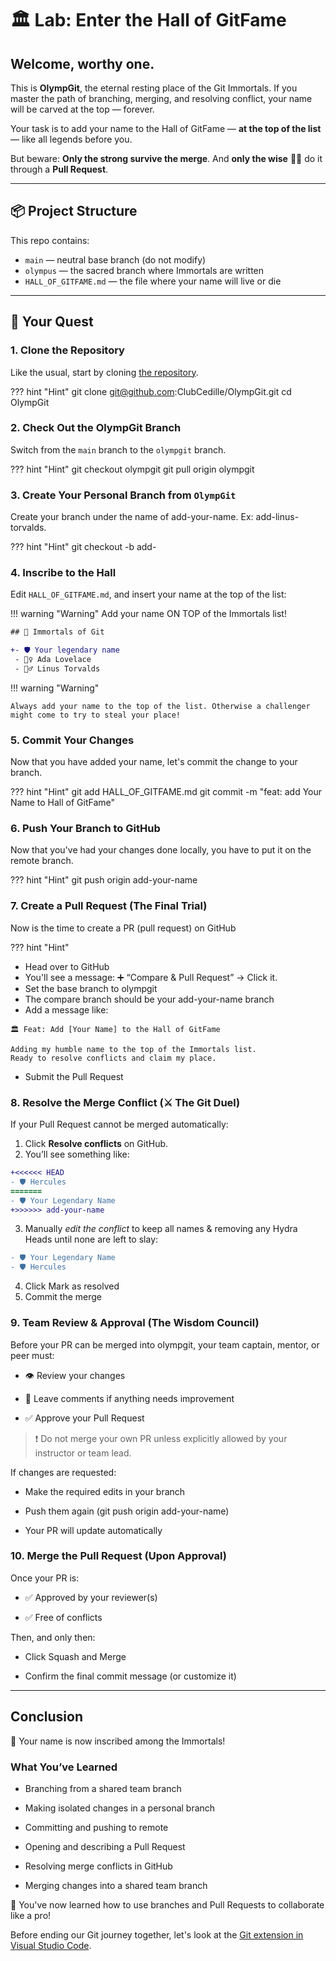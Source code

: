 # 🏛️ Lab: Enter the Hall of GitFame

## **Welcome, worthy one.**

This is **OlympGit**, the eternal resting place of the Git Immortals. If you
master the path of branching, merging, and resolving conflict, your name will be
carved at the top — forever.

Your task is to add your name to the Hall of GitFame — **at the top of the
list** — like all legends before you.

But beware: **Only the strong survive the merge**. And **only the wise** 🧙‍♂️ do
it through a **Pull Request**.

---

## 📦 Project Structure

This repo contains:

- `main` — neutral base branch (do not modify)
- `olympus` — the sacred branch where Immortals are written
- `HALL_OF_GITFAME.md` — the file where your name will live or die

---

## 🧭 Your Quest

### 1. Clone the Repository

Like the usual, start by cloning
[the repository](https://github.com/ClubCedille/OlympGit).

??? hint "Hint"
    git clone git@github.com:ClubCedille/OlympGit.git
    cd OlympGit

### 2. Check Out the OlympGit Branch

Switch from the `main` branch to the `olympgit` branch.

??? hint "Hint"
  git checkout olympgit
  git pull origin olympgit

### 3. Create Your Personal Branch from `OlympGit`

Create your branch under the name of add-your-name. Ex: add-linus-torvalds.

??? hint "Hint"
  git checkout -b add-<your-name>

### 4. Inscribe to the Hall

Edit `HALL_OF_GITFAME.md`, and insert your name at the top of the list:

!!! warning "Warning"
  Add your name ON TOP of the Immortals list!

```diff
## 🧙 Immortals of Git

+- 🛡️ Your legendary name
 - 🧝‍♀️ Ada Lovelace
 - 🧙‍♂️ Linus Torvalds

```

!!! warning "Warning"

```text
Always add your name to the top of the list. Otherwise a challenger might come to try to steal your place!
```

### 5. Commit Your Changes

Now that you have added your name, let's commit the change to your branch.

??? hint "Hint"
  git add HALL_OF_GITFAME.md
  git commit -m "feat: add Your Name to Hall of GitFame"

### 6. Push Your Branch to GitHub

Now that you've had your changes done locally, you have to put it on the remote
branch.

??? hint "Hint"
  git push origin add-your-name

### 7. Create a Pull Request (The Final Trial)

Now is the time to create a PR (pull request) on GitHub

??? hint "Hint"
  - Head over to GitHub
  - You'll see a message: ➕ “Compare & Pull Request” → Click it.
  - Set the base branch to olympgit
  - The compare branch should be your add-your-name branch
  - Add a message like:

```text
🏛️ Feat: Add [Your Name] to the Hall of GitFame

Adding my humble name to the top of the Immortals list.
Ready to resolve conflicts and claim my place.
```

- Submit the Pull Request

### 8. Resolve the Merge Conflict (⚔️ The Git Duel)

  If your Pull Request cannot be merged automatically:

  1. Click **Resolve conflicts** on GitHub.
  2. You’ll see something like:

  ```diff
  +<<<<<< HEAD
  - 🛡️ Hercules
  =======
  - 🛡️ Your Legendary Name
  +>>>>>> add-your-name
  ```

  3. Manually _edit the conflict_ to keep all names & removing any Hydra Heads until
  none are left to slay:

  ```diff
  - 🛡️ Your Legendary Name
  - 🛡️ Hercules
  ```

4. Click Mark as resolved
5. Commit the merge

### 9. Team Review & Approval (The Wisdom Council)

Before your PR can be merged into olympgit, your team captain, mentor, or peer
must:

- 👁️ Review your changes

- 💬 Leave comments if anything needs improvement

- ✅ Approve your Pull Request

> ❗ Do not merge your own PR unless explicitly allowed by your instructor or
> team lead.

If changes are requested:

- Make the required edits in your branch

- Push them again (git push origin add-your-name)

- Your PR will update automatically

### 10. Merge the Pull Request (Upon Approval)

Once your PR is:

- ✅ Approved by your reviewer(s)

- ✅ Free of conflicts

Then, and only then:

- Click Squash and Merge

- Confirm the final commit message (or customize it)

---

## Conclusion

🎉 Your name is now inscribed among the Immortals!

### What You’ve Learned

- Branching from a shared team branch

- Making isolated changes in a personal branch

- Committing and pushing to remote

- Opening and describing a Pull Request

- Resolving merge conflicts in GitHub

- Merging changes into a shared team branch

🎉 You've now learned how to use branches and Pull Requests to collaborate like
a pro!

Before ending our Git journey together, let's look at the
[Git extension in Visual Studio Code](./git_as_extension.md).
